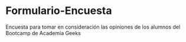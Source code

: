 # Formulario-Encuesta
Encuesta para tomar en consideración las opiniones de los alumnos del Bootcamp de Academia Geeks
